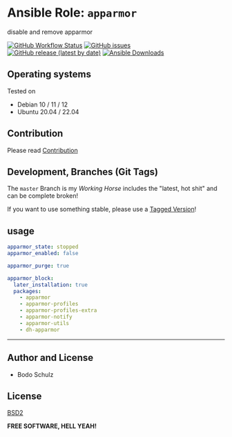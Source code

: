 
# Ansible Role:  `apparmor`

disable and remove apparmor


[![GitHub Workflow Status](https://img.shields.io/github/actions/workflow/status/bodsch/ansible-apparmor/main.yml?branch=main)][ci]
[![GitHub issues](https://img.shields.io/github/issues/bodsch/ansible-apparmor)][issues]
[![GitHub release (latest by date)](https://img.shields.io/github/v/release/bodsch/ansible-apparmor)][releases]
[![Ansible Downloads](https://img.shields.io/ansible/role/d/bodsch/apparmor?logo=ansible)][galaxy]

[ci]: https://github.com/bodsch/ansible-apparmor/actions
[issues]: https://github.com/bodsch/ansible-apparmor/issues?q=is%3Aopen+is%3Aissue
[releases]: https://github.com/bodsch/ansible-apparmor/releases
[galaxy]: https://galaxy.ansible.com/ui/standalone/roles/bodsch/apparmor/


## Operating systems

Tested on

- Debian 10 / 11 / 12
- Ubuntu 20.04 / 22.04


## Contribution

Please read [Contribution](CONTRIBUTING.md)

## Development,  Branches (Git Tags)

The `master` Branch is my *Working Horse* includes the "latest, hot shit" and can be complete broken!

If you want to use something stable, please use a [Tagged Version](https://github.com/bodsch/ansible-apparmor/tags)!


## usage

```yaml
apparmor_state: stopped
apparmor_enabled: false

apparmor_purge: true

apparmor_block:
  later_installation: true
  packages:
    - apparmor
    - apparmor-profiles
    - apparmor-profiles-extra
    - apparmor-notify
    - apparmor-utils
    - dh-apparmor
```

---

## Author and License

- Bodo Schulz

## License

[BSD2](LICENSE)

**FREE SOFTWARE, HELL YEAH!**
